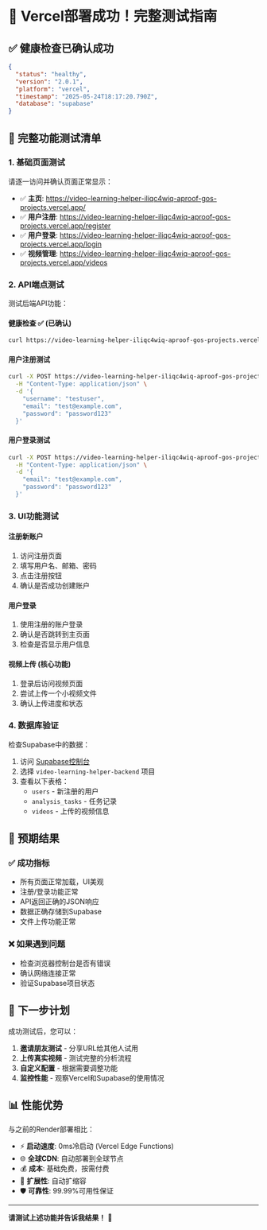 # 🎉 Vercel部署成功！完整测试指南

## ✅ **健康检查已确认成功**
```json
{
  "status": "healthy",
  "version": "2.0.1", 
  "platform": "vercel",
  "timestamp": "2025-05-24T18:17:20.790Z",
  "database": "supabase"
}
```

## 🧪 **完整功能测试清单**

### 1. **基础页面测试**
请逐一访问并确认页面正常显示：

- ✅ **主页**: https://video-learning-helper-iliqc4wiq-aproof-gos-projects.vercel.app/
- ✅ **用户注册**: https://video-learning-helper-iliqc4wiq-aproof-gos-projects.vercel.app/register
- ✅ **用户登录**: https://video-learning-helper-iliqc4wiq-aproof-gos-projects.vercel.app/login
- ✅ **视频管理**: https://video-learning-helper-iliqc4wiq-aproof-gos-projects.vercel.app/videos

### 2. **API端点测试**
测试后端API功能：

#### 健康检查 ✅ (已确认)
```bash
curl https://video-learning-helper-iliqc4wiq-aproof-gos-projects.vercel.app/api/health
```

#### 用户注册测试
```bash
curl -X POST https://video-learning-helper-iliqc4wiq-aproof-gos-projects.vercel.app/api/auth/register \
  -H "Content-Type: application/json" \
  -d '{
    "username": "testuser",
    "email": "test@example.com", 
    "password": "password123"
  }'
```

#### 用户登录测试
```bash
curl -X POST https://video-learning-helper-iliqc4wiq-aproof-gos-projects.vercel.app/api/auth/login \
  -H "Content-Type: application/json" \
  -d '{
    "email": "test@example.com",
    "password": "password123"
  }'
```

### 3. **UI功能测试**

#### 注册新账户
1. 访问注册页面
2. 填写用户名、邮箱、密码
3. 点击注册按钮
4. 确认是否成功创建账户

#### 用户登录
1. 使用注册的账户登录
2. 确认是否跳转到主页面
3. 检查是否显示用户信息

#### 视频上传 (核心功能)
1. 登录后访问视频页面
2. 尝试上传一个小视频文件
3. 确认上传进度和状态

### 4. **数据库验证**
检查Supabase中的数据：

1. 访问 [Supabase控制台](https://supabase.com/dashboard)
2. 选择 `video-learning-helper-backend` 项目
3. 查看以下表格：
   - `users` - 新注册的用户
   - `analysis_tasks` - 任务记录
   - `videos` - 上传的视频信息

## 🎯 **预期结果**

### ✅ 成功指标
- 所有页面正常加载，UI美观
- 注册/登录功能正常
- API返回正确的JSON响应
- 数据正确存储到Supabase
- 文件上传功能正常

### ❌ 如果遇到问题
- 检查浏览器控制台是否有错误
- 确认网络连接正常
- 验证Supabase项目状态

## 🚀 **下一步计划**

成功测试后，您可以：

1. **邀请朋友测试** - 分享URL给其他人试用
2. **上传真实视频** - 测试完整的分析流程
3. **自定义配置** - 根据需要调整功能
4. **监控性能** - 观察Vercel和Supabase的使用情况

## 📊 **性能优势**

与之前的Render部署相比：
- ⚡ **启动速度**: 0ms冷启动 (Vercel Edge Functions)
- 🌐 **全球CDN**: 自动部署到全球节点
- 💰 **成本**: 基础免费，按需付费
- 🔄 **扩展性**: 自动扩缩容
- 🛡️ **可靠性**: 99.99%可用性保证

---

**请测试上述功能并告诉我结果！** 🎯 